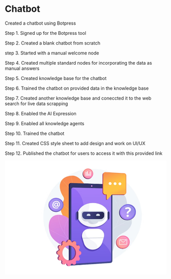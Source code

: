 # Chatbot
Created a chatbot using Botpress 

Step 1. Signed up for the Botpress tool

Step 2. Created a blank chatbot from scratch

step 3. Started with a manual welcome node

Step 4. Created multiple standard nodes for incorporating the data as manual answers

Step 5. Created knowledge base for the chatbot

Step 6. Trained the chatbot on provided data in the knowledge base

Step 7. Created another knowledge base and coneccted it to the web search for live data scrapping

Step 8. Enabled the AI Expression 

Step 9. Enabled all knowledge agents

Step 10. Trained the chatbot 

Step 11. Created CSS style sheet to add design and work on UI/UX 

Step 12. Published the chatbot for users to access it with this provided link 


![](https://github.com/maryamjams/My-Projects/blob/main/images/Chatbot.png)
